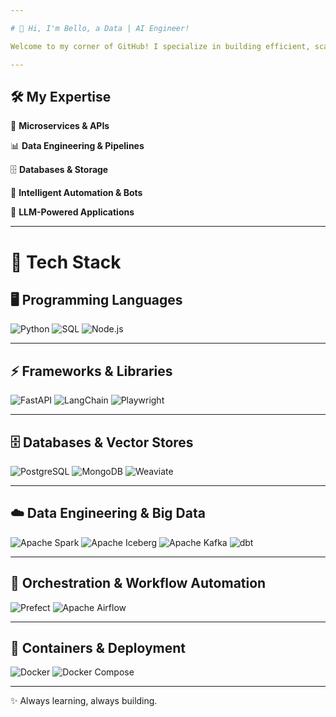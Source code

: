 ```yaml
---

# 👋 Hi, I'm Bello, a Data | AI Engineer!

Welcome to my corner of GitHub! I specialize in building efficient, scalable, and reliable software solutions that span **microservices, data pipelines, intelligent bots, and LLM-powered applications**. My work focuses on solving real-world challenges through automation, data engineering, and AI-driven systems.

---
```


## 🛠️ My Expertise

🚀 **Microservices & APIs**

📊 **Data Engineering & Pipelines**

🗄️ **Databases & Storage**

🤖 **Intelligent Automation & Bots**

🧠 **LLM-Powered Applications**

---

# 🚀 Tech Stack

## 🖥️ Programming Languages
![Python](https://img.shields.io/badge/Python-3.10%2B-3776AB?style=for-the-badge&logo=python&logoColor=white)
![SQL](https://img.shields.io/badge/SQL-Language-CC2927?style=for-the-badge&logo=postgresql&logoColor=white)
![Node.js](https://img.shields.io/badge/Node.js-Runtime-339933?style=for-the-badge&logo=node.js&logoColor=white)

---

## ⚡ Frameworks & Libraries
![FastAPI](https://img.shields.io/badge/FastAPI-Framework-009688?style=for-the-badge&logo=fastapi&logoColor=white)
![LangChain](https://img.shields.io/badge/LangChain-Orchestration-FFD43B?style=for-the-badge&logo=chainlink&logoColor=black)
![Playwright](https://img.shields.io/badge/Playwright-Testing-2EAD33?style=for-the-badge&logo=playwright&logoColor=white)

---

## 🗄️ Databases & Vector Stores
![PostgreSQL](https://img.shields.io/badge/PostgreSQL-Database-316192?style=for-the-badge&logo=postgresql&logoColor=white)
![MongoDB](https://img.shields.io/badge/MongoDB-Database-47A248?style=for-the-badge&logo=mongodb&logoColor=white)
![Weaviate](https://img.shields.io/badge/Weaviate-VectorDB-FF6F00?style=for-the-badge&logo=weaviate&logoColor=white)

---

## ☁️ Data Engineering & Big Data
![Apache Spark](https://img.shields.io/badge/Apache%20Spark-BigData-E25A1C?style=for-the-badge&logo=apachespark&logoColor=white)
![Apache Iceberg](https://img.shields.io/badge/Apache%20Iceberg-DataLake-00AEEF?style=for-the-badge&logo=databricks&logoColor=white)
![Apache Kafka](https://img.shields.io/badge/Apache%20Kafka-Streaming-231F20?style=for-the-badge&logo=apachekafka&logoColor=white)
![dbt](https://img.shields.io/badge/dbt-Transformation-FF694B?style=for-the-badge&logo=dbt&logoColor=white)

---

## 🔄 Orchestration & Workflow Automation
![Prefect](https://img.shields.io/badge/Prefect-Orchestration-0A5FFF?style=for-the-badge&logo=prefect&logoColor=white)
![Apache Airflow](https://img.shields.io/badge/Apache%20Airflow-Orchestration-017CEE?style=for-the-badge&logo=apacheairflow&logoColor=white)

---

## 🐳 Containers & Deployment
![Docker](https://img.shields.io/badge/Docker-Container-2496ED?style=for-the-badge&logo=docker&logoColor=white)
![Docker Compose](https://img.shields.io/badge/Docker%20Compose-Container-1D63ED?style=for-the-badge&logo=docker&logoColor=white)
 
---

✨ Always learning, always building.  
